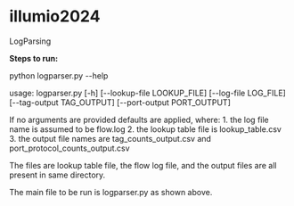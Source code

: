 # illumio2024
LogParsing

**Steps to run:**

python logparser.py --help

usage: logparser.py [-h] [--lookup-file LOOKUP_FILE] [--log-file LOG_FILE] [--tag-output TAG_OUTPUT] [--port-output PORT_OUTPUT]

If no arguments are provided defaults are applied, where:
    1. the log file name is assumed to be flow.log
    2. the lookup table file is lookup_table.csv
    3. the output file names are tag_counts_output.csv and port_protocol_counts_output.csv

The files are lookup table file, the flow log file, and the output files are all present in same directory.

The main file to be run is logparser.py as shown above.



